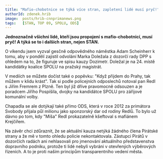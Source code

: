 ```yaml
---
title: "Mafio-chobotnice se týká více stran, zapletení lidé musí pryč!"
authorId: zdenek.hrib
image: 	posts/hrib-cnnprimanews.png
tags:   [STAN, TOP 09, SPOLU, ODS]
---
```


**Jednoznačně všichni lidé, kteří jsou propojení s mafio-chobotnicí, musí pryč! A týká se to i dalších stran, nejen STAN.**

O víkendu jsem vyzval gesčně odpovědného náměstka Adam Scheinherr k tomu, aby v pondělí zajistil odvolání Marka Doležala z dozorčí rady DPP s ohledem na to, že figuruje ve spisu kauzy Dozimetr. Doležal je na 24. místě kandidátky koalice SPOLU na pražský magistrát. 

V mediích se můžete dočíst také o popěvku: "Když přijdem do Prahy, tak můžem v klidu krást". Tak si podle policejních odposlechů notoval pan Redl s Jiřím Fremrem z Plzně. Ten byl již dříve pravomocně odsouzen a je poradcem Jiřího Pospíšila, dvojky na kandidátce SPOLU pro zářijové komunální volby. 

Chapadla se ale dotýkají také přímo ODS, která v roce 2012 za primátora Svobody přijala půl milionu jako sponzorský dar od rodiny Redlů. To bylo už dávno po tom, kdy "Míša" Redl prokazatelně kšeftoval s mafiánem Krejčířem.

Na závěr chci zdůraznit, že se aktuální kauza netýká žádného člena Pirátské strany a že mě v tomto ohledu policie nekontaktovala. Zástupci Pirátů v dozorčích radách ani nehlasovali pro jmenování aktuálního představenstva dopravního podniku, protože ti lidé nebyli vybráni v otevřených výběrových řízeních. A to je proti našim principům transparentního vedení města.